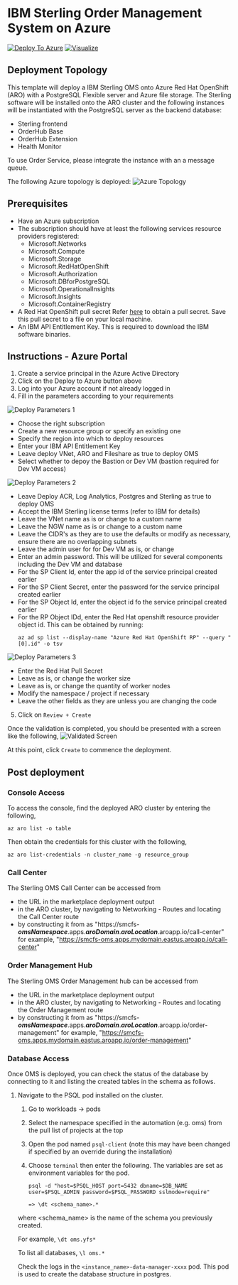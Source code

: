 # IBM Sterling Order Management System on Azure

[![Deploy To Azure](https://raw.githubusercontent.com/Azure/azure-quickstart-templates/master/1-CONTRIBUTION-GUIDE/images/deploytoazure.svg?sanitize=true)](https://portal.azure.com/#create/Microsoft.Template/uri/https%3A%2F%2Fraw.githubusercontent.com%2FIBM%2Fazure-marketplace-arm-templates%2Fmain%2Fsterling-oms%2FmainTemplate.json)
[![Visualize](https://raw.githubusercontent.com/Azure/azure-quickstart-templates/master/1-CONTRIBUTION-GUIDE/images/visualizebutton.svg?sanitize=true)](http://armviz.io/#/?load=https%3A%2F%2Fraw.githubusercontent.com%2FIBM%2Fazure-marketplace-arm-templates%2Fmain%2Fsterling-oms%2FmainTemplate.json)

## Deployment Topology

This template will deploy a IBM Sterling OMS onto Azure Red Hat OpenShift (ARO) with a PostgreSQL Flexible server and Azure file storage. The Sterling software will be installed onto the ARO cluster and the following instances will be instantiated with the PostgreSQL server as the backend database:
- Sterling frontend
- OrderHub Base
- OrderHub Extension
- Health Monitor

To use Order Service, please integrate the instance with an a message queue.

The following Azure topology is deployed:
![Azure Topology](images/base-architecture.png)

## Prerequisites

- Have an Azure subscription
- The subscription should have at least the following services resource providers registered:
    - Microsoft.Networks
    - Microsoft.Compute
    - Microsoft.Storage
    - Microsoft.RedHatOpenShift
    - Microsoft.Authorization
    - Microsoft.DBforPostgreSQL
    - Microsoft.OperationalInsights
    - Microsoft.Insights
    - Microsoft.ContainerRegistry
- A Red Hat OpenShift pull secret
   Refer [here](https://console.redhat.com/openshift/install/pull-secret) to obtain a pull secret. Save this pull secret to a file on your local machine.
- An IBM API Entitlement Key. This is required to download the IBM software binaries.

## Instructions - Azure Portal

1. Create a service principal in the Azure Active Directory
2. Click on the Deploy to Azure button above
3. Log into your Azure account if not already logged in
4. Fill in the parameters according to your requirements

![Deploy Parameters 1](images/param1.png "parameters1")

- Choose the right subscription
- Create a new resource group or specify an existing one
- Specify the region into which to deploy resources
- Enter your IBM API Entitlement Key
- Leave deploy VNet, ARO and Fileshare as true to deploy OMS
- Select whether to depoy the Bastion or Dev VM (bastion required for Dev VM access)

![Deploy Parameters 2](images/param2.png "parameters 2")

- Leave Deploy ACR, Log Analytics, Postgres and Sterling as true to deploy OMS
- Accept the IBM Sterling license terms (refer to IBM for details)
- Leave the VNet name as is or change to a custom name
- Leave the NGW name as is or change to a custom name
- Leave the CIDR's as they are to use the defaults or modify as necessary, ensure there are no overlapping subnets
- Leave the admin user for for Dev VM as is, or change
- Enter an admin password. This will be utilized for several components including the Dev VM and database
- For the SP Client Id, enter the app id of the service principal created earlier
- For the SP Client Secret, enter the password for the service principal created earlier
- For the SP Object Id, enter the object id fo the service principal created earlier
- For the RP Object IDd, enter the Red Hat openshift resource provider object id.
    This can be obtained by running:
    ```shell
    az ad sp list --display-name "Azure Red Hat OpenShift RP" --query "[0].id" -o tsv
    ```

![Deploy Parameters 3](images/param3.png)

- Enter the Red Hat Pull Secret
- Leave as is, or change the worker size
- Leave as is, or change the quantity of worker nodes
- Modify the namespace / project if necessary
- Leave the other fields as they are unless you are changing the code

5. Click on `Review + Create`

Once the validation is completed, you should be presented with a screen like the following,
![Validated Screen](images/create.png)

At this point, click `Create` to commence the deployment.

## Post deployment

### Console Access

To access the console, find the deployed ARO cluster by entering the following,
```shell
az aro list -o table
```

Then obtain the credentials for this cluster with the following,
```shell
az aro list-credentials -n cluster_name -g resource_group
```

### Call Center

The Sterling OMS Call Center can be accessed from
- the URL in the marketplace deployment output
- in the ARO cluster, by navigating to Networking - Routes and locating the Call Center route
- by constructing it from as "https://smcfs-***omsNamespace***.apps.***aroDomain***.***aroLocation***.aroapp.io/call-center" for example, "https://smcfs-oms.apps.mydomain.eastus.aroapp.io/call-center"

### Order Management Hub

The Sterling OMS Order Management hub can be accessed from
- the URL in the marketplace deployment output
- in the ARO cluster, by navigating to Networking - Routes and locating the Order Management  route
- by constructing it from as "https://smcfs-***omsNamespace***.apps.***aroDomain***.***aroLocation***.aroapp.io/order-management" for example, "https://smcfs-oms.apps.mydomain.eastus.aroapp.io/order-management"

### Database Access

Once OMS is deployed, you can check the status of the database by connecting to it and listing the created tables in the schema as follows.

1. Navigate to the PSQL pod installed on the cluster.
    1. Go to workloads -> pods
    2. Select the namespace specified in the automation (e.g. oms) from the pull list of projects at the top
    3. Open the pod named `psql-client` (note this may have been changed if specified by an override during the installation)
    4. Choose `terminal` then enter the following. The variables are set as environment variables for the pod.

        ```shell
        psql -d "host=$PSQL_HOST port=5432 dbname=$DB_NAME user=$PSQL_ADMIN password=$PSQL_PASSWORD sslmode=require"

        => \dt <schema_name>.*
        ```

    where <schema_name> is the name of the schema you previously created.

    For example,
        `\dt oms.yfs*`

    To list all databases, `\l oms.*`

    Check the logs in the `<instance_name>-data-manager-xxxx` pod. This pod is used to create the database structure in postgres. 


